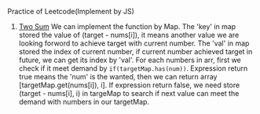 Practice of Leetcode(Implement by JS)

1. [Two Sum](https://leetcode.com/problems/two-sum/#/description)
We can implement the function by Map. 
The 'key' in map stored the value of (target - nums[i]), it means another value we are looking forword to achieve target with current number.
The 'val' in map stored the index of current number, if current number achieved target in future, we can get its index by 'val'.
For each numbers in arr, first we check if it meet demand by ```if(targetMap.has(num))```.
Expression return true means the 'num' is the wanted, then we can return array [targetMap.get(nums[i]), i].
If expression return false, we need store (target - nums[i], i) in targeMap to search if next value can meet the demand with numbers in our targetMap.
